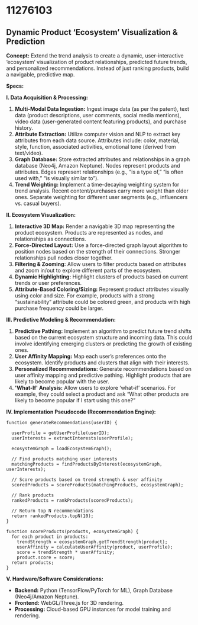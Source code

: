 # 11276103

## Dynamic Product ‘Ecosystem’ Visualization & Prediction

**Concept:** Extend the trend analysis to create a dynamic, user-interactive ‘ecosystem’ visualization of product relationships, predicted future trends, and personalized recommendations. Instead of just ranking products, build a navigable, predictive map.

**Specs:**

**I. Data Acquisition & Processing:**

1.  **Multi-Modal Data Ingestion:** Ingest image data (as per the patent), text data (product descriptions, user comments, social media mentions), video data (user-generated content featuring products), and purchase history.
2.  **Attribute Extraction:** Utilize computer vision and NLP to extract key attributes from each data source.  Attributes include: color, material, style, function, associated activities, emotional tone (derived from text/video).
3.  **Graph Database:** Store extracted attributes and relationships in a graph database (Neo4j, Amazon Neptune). Nodes represent products and attributes. Edges represent relationships (e.g., “is a type of,” “is often used with,” “is visually similar to”).
4.  **Trend Weighting:**  Implement a time-decaying weighting system for trend analysis. Recent content/purchases carry more weight than older ones. Separate weighting for different user segments (e.g., influencers vs. casual buyers).

**II. Ecosystem Visualization:**

1.  **Interactive 3D Map:** Render a navigable 3D map representing the product ecosystem. Products are represented as nodes, and relationships as connections.
2.  **Force-Directed Layout:** Use a force-directed graph layout algorithm to position nodes based on the strength of their connections.  Stronger relationships pull nodes closer together.
3.  **Filtering & Zooming:** Allow users to filter products based on attributes and zoom in/out to explore different parts of the ecosystem.
4.  **Dynamic Highlighting:** Highlight clusters of products based on current trends or user preferences.
5.  **Attribute-Based Coloring/Sizing:** Represent product attributes visually using color and size. For example, products with a strong “sustainability” attribute could be colored green, and products with high purchase frequency could be larger.

**III. Predictive Modeling & Recommendation:**

1.  **Predictive Pathing:** Implement an algorithm to predict future trend shifts based on the current ecosystem structure and incoming data. This could involve identifying emerging clusters or predicting the growth of existing ones.
2.  **User Affinity Mapping:** Map each user’s preferences onto the ecosystem. Identify products and clusters that align with their interests.
3.  **Personalized Recommendations:** Generate recommendations based on user affinity mapping and predictive pathing. Highlight products that are likely to become popular with the user.
4.  **'What-If' Analysis:** Allow users to explore ‘what-if’ scenarios. For example, they could select a product and ask “What other products are likely to become popular if I start using this one?”

**IV. Implementation Pseudocode (Recommendation Engine):**

```
function generateRecommendations(userID) {

  userProfile = getUserProfile(userID);
  userInterests = extractInterests(userProfile);

  ecosystemGraph = loadEcosystemGraph();

  // Find products matching user interests
  matchingProducts = findProductsByInterest(ecosystemGraph, userInterests);

  // Score products based on trend strength & user affinity
  scoredProducts = scoreProducts(matchingProducts, ecosystemGraph);

  // Rank products
  rankedProducts = rankProducts(scoredProducts);

  // Return top N recommendations
  return rankedProducts.topN(10);
}

function scoreProducts(products, ecosystemGraph) {
  for each product in products:
    trendStrength = ecosystemGraph.getTrendStrength(product);
    userAffinity = calculateUserAffinity(product, userProfile);
    score = trendStrength * userAffinity;
    product.score = score;
  return products;
}
```

**V. Hardware/Software Considerations:**

*   **Backend:** Python (TensorFlow/PyTorch for ML), Graph Database (Neo4j/Amazon Neptune).
*   **Frontend:** WebGL/Three.js for 3D rendering.
*   **Processing:** Cloud-based GPU instances for model training and rendering.